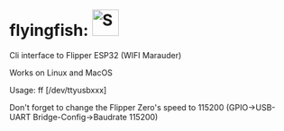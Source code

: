 # flyingfish: <img width="47" alt="Screenshot 2023-07-28 at 10 17 15 PM" src="https://github.com/nmurilo/flyingfish/assets/22617810/2286e08c-40a3-42e9-b3d3-c38b947d1018">
Cli interface to Flipper ESP32 (WIFI Marauder) 

Works on Linux and MacOS

Usage: 
ff [/dev/ttyusbxxx] 

Don't forget to change the Flipper Zero's speed to 115200 (GPIO->USB-UART Bridge-Config->Baudrate 115200)
